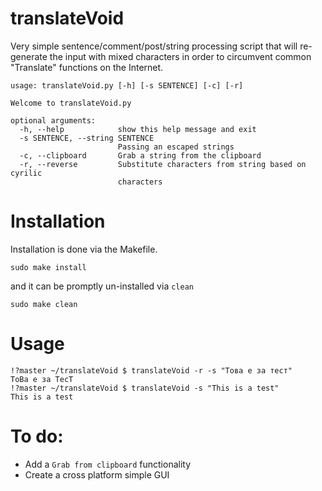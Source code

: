 # translateVoid

Very simple sentence/comment/post/string processing script that will re-generate the input with mixed characters in order to circumvent common "Translate" functions on the Internet.

```
usage: translateVoid.py [-h] [-s SENTENCE] [-c] [-r]

Welcome to translateVoid.py

optional arguments:
  -h, --help            show this help message and exit
  -s SENTENCE, --string SENTENCE
                        Passing an escaped strings
  -c, --clipboard       Grab a string from the clipboard
  -r, --reverse         Substitute characters from string based on cyrilic
                        characters
```

# Installation

Installation is done via the Makefile.

```
sudo make install
```

and it can be promptly un-installed via `clean`

```
sudo make clean
```

# Usage 

```
!?master ~/translateVoid $ translateVoid -r -s "Това е за тест"
ТoBa e зa TecT
!?master ~/translateVoid $ translateVoid -s "This is a test"
Тhis is а tеst
```

# To do:

- Add a `Grab from clipboard` functionality
- Create a cross platform simple GUI

